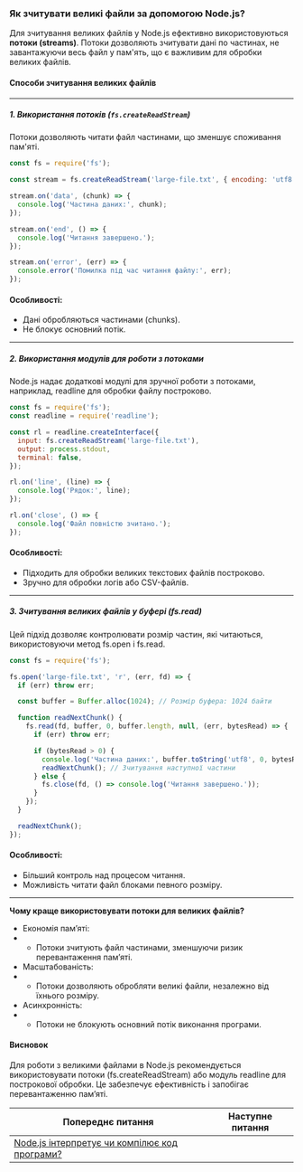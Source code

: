 ### Як зчитувати великі файли за допомогою Node.js?

Для зчитування великих файлів у Node.js ефективно використовуються **потоки (streams)**. Потоки дозволяють зчитувати дані по частинах, не завантажуючи весь файл у пам'ять, що є важливим для обробки великих файлів.

#### **Способи зчитування великих файлів**

---

##### **1. Використання потоків (`fs.createReadStream`)**
Потоки дозволяють читати файл частинами, що зменшує споживання пам'яті.

```javascript
const fs = require('fs');

const stream = fs.createReadStream('large-file.txt', { encoding: 'utf8' });

stream.on('data', (chunk) => {
  console.log('Частина даних:', chunk);
});

stream.on('end', () => {
  console.log('Читання завершено.');
});

stream.on('error', (err) => {
  console.error('Помилка під час читання файлу:', err);
});
```
#### Особливості:
* Дані обробляються частинами (chunks).
* Не блокує основний потік.

---
##### **2. Використання модулів для роботи з потоками**

Node.js надає додаткові модулі для зручної роботи з потоками, наприклад, readline для обробки файлу построково.
```javascript
const fs = require('fs');
const readline = require('readline');

const rl = readline.createInterface({
  input: fs.createReadStream('large-file.txt'),
  output: process.stdout,
  terminal: false,
});

rl.on('line', (line) => {
  console.log('Рядок:', line);
});

rl.on('close', () => {
  console.log('Файл повністю зчитано.');
});
```
#### Особливості:
* Підходить для обробки великих текстових файлів построково.
* Зручно для обробки логів або CSV-файлів.

---
##### **3. Зчитування великих файлів у буфері (fs.read)**

Цей підхід дозволяє контролювати розмір частин, які читаються, використовуючи метод fs.open і fs.read.
```javascript
const fs = require('fs');

fs.open('large-file.txt', 'r', (err, fd) => {
  if (err) throw err;

  const buffer = Buffer.alloc(1024); // Розмір буфера: 1024 байти

  function readNextChunk() {
    fs.read(fd, buffer, 0, buffer.length, null, (err, bytesRead) => {
      if (err) throw err;

      if (bytesRead > 0) {
        console.log('Частина даних:', buffer.toString('utf8', 0, bytesRead));
        readNextChunk(); // Зчитування наступної частини
      } else {
        fs.close(fd, () => console.log('Читання завершено.'));
      }
    });
  }

  readNextChunk();
});
```
#### Особливості:
* Більший контроль над процесом читання.
* Можливість читати файл блоками певного розміру.

---
**Чому краще використовувати потоки для великих файлів?**
- Економія пам’яті:
- - Потоки зчитують файл частинами, зменшуючи ризик перевантаження пам’яті.
- Масштабованість:
- -	Потоки дозволяють обробляти великі файли, незалежно від їхнього розміру.
- Асинхронність:
- -	Потоки не блокують основний потік виконання програми.

#### **Висновок**
Для роботи з великими файлами в Node.js рекомендується використовувати потоки (fs.createReadStream) або модуль readline для построкової обробки. Це забезпечує ефективність і запобігає перевантаженню пам’яті.


| Попереднє питання                                                                                     | Наступне питання |
|-------------------------------------------------------------------------------------------------------|------------------|
| [Node.js інтерпретує чи компілює код програми?](7-does-node-js-interpret-or-compile-program-code.md)  |                  |
